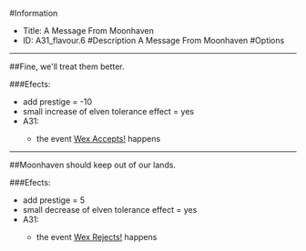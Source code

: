 #Information
 - Title: A Message From Moonhaven
 - ID: A31_flavour.6
#Description
A Message From Moonhaven
#Options

___
##Fine, we'll treat them better.

###Efects:<ul><li>add prestige = -10</li><li>small increase of elven tolerance effect = yes</li><li>A31:</li><ul><li>the event [Wex Accepts!](../events/wex_accepts.md) happens</li></ul></ul>

___
##Moonhaven should keep out of our lands.

###Efects:<ul><li>add prestige = 5</li><li>small decrease of elven tolerance effect = yes</li><li>A31:</li><ul><li>the event [Wex Rejects!](../events/wex_rejects.md) happens</li></ul></ul>

